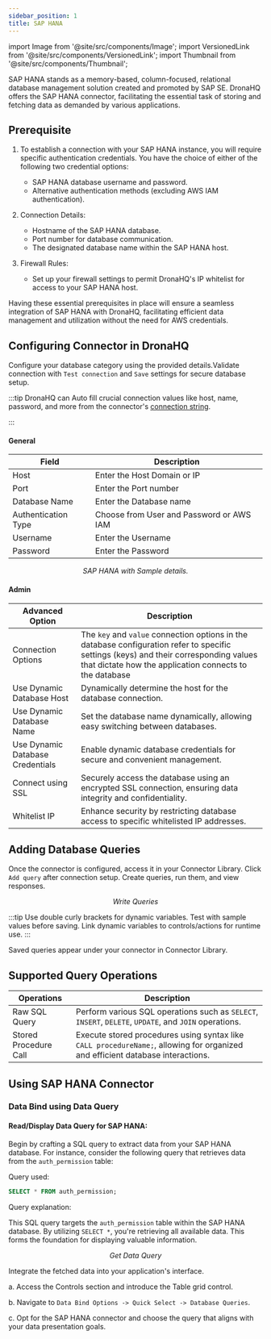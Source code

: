```yaml
---
sidebar_position: 1
title: SAP HANA
---
```


import Image from '@site/src/components/Image';
import VersionedLink from '@site/src/components/VersionedLink';
import Thumbnail from '@site/src/components/Thumbnail';

SAP HANA stands as a memory-based, column-focused, relational database management solution created and promoted by SAP SE. DronaHQ offers the SAP HANA connector, facilitating the essential task of storing and fetching data as demanded by various applications.


## Prerequisite

1. To establish a connection with your SAP HANA instance, you will require specific authentication credentials. You have the choice of either of the following two credential options:
   - SAP HANA database username and password.
   - Alternative authentication methods (excluding AWS IAM authentication).

2. Connection Details:
   - Hostname of the SAP HANA database.
   - Port number for database communication.
   - The designated database name within the SAP HANA host.

3. Firewall Rules:
   - Set up your firewall settings to permit DronaHQ's IP whitelist for access to your SAP HANA host.

Having these essential prerequisites in place will ensure a seamless integration of SAP HANA with DronaHQ, facilitating efficient data management and utilization without the need for AWS credentials.


## Configuring Connector in DronaHQ

Configure your database category using the provided details.Validate connection with `Test connection` and `Save` settings for secure database setup.

:::tip
DronaHQ can Auto fill crucial connection values like host, name, password, and more from the connector's [connection string](https://help.sap.com/docs/SAP_HANA_PLATFORM/0eec0d68141541d1b07893a39944924e/b250e7fef8614ea0a0973d58eb73bda8.html).

:::

#### General 

| Field                | Description                             |
|----------------------|-----------------------------------------|
| Host                 | Enter the Host Domain or IP             |
| Port                 | Enter the Port number                   |
| Database Name        | Enter the Database name                 |
| Authentication Type | Choose from User and Password or AWS IAM |
| Username             | Enter the Username                      |
| Password             | Enter the Password                      |

<figure>
  <Thumbnail src="/img/reference/connectors/saphana/details.jpeg" alt="SAP HANA with Sample details." />
  <figcaption align = "center"><i>SAP HANA with Sample details.</i></figcaption>
</figure>

#### Admin

| Advanced Option   | Description    |
|----------------------|---------------------|
| Connection Options | The `key` and `value` connection options in the database configuration refer to specific settings (keys) and their corresponding values that dictate how the application connects to the database |
| Use Dynamic Database Host                | Dynamically determine the host for the database connection.                               |
| Use Dynamic Database Name                | Set the database name dynamically, allowing easy switching between databases.              |
| <VersionedLink to = "../../datasource-concepts/dynamic-credentials"> Use Dynamic Database Credentials        </VersionedLink> | Enable dynamic database credentials for secure and convenient management.                  |
| <VersionedLink to = "../../datasource-concepts/ssl-configurations"> Connect using SSL  </VersionedLink> | Securely access the database using an encrypted SSL connection, ensuring data integrity and confidentiality. |
| <VersionedLink to = "../../datasource-concepts/whitelisting-dronahq-ip"> Whitelist IP                 </VersionedLink>            | Enhance security by restricting database access to specific whitelisted IP addresses.     |

## Adding Database Queries

Once the connector is configured, access it in your Connector Library. Click `Add query` after connection setup. Create queries, run them, and view responses.

<figure>
  <Thumbnail src="/img/reference/connectors/saphana/data-query.png" alt="Write Queries" />
  <figcaption align = "center"><i>Write Queries</i></figcaption>
</figure>

:::tip
Use double curly brackets for dynamic variables. Test with sample values before saving. Link dynamic variables to controls/actions for runtime use.
:::

Saved queries appear under your connector in Connector Library.

## Supported Query Operations

| Operations            | Description                                              |
|-----------------------|----------------------------------------------------------|
| Raw SQL Query         | Perform various SQL operations such as `SELECT`, `INSERT`, `DELETE`, `UPDATE`, and `JOIN` operations. |
| Stored Procedure Call| Execute stored procedures using syntax like `CALL procedureName;`, allowing for organized and efficient database interactions. |

## Using SAP HANA Connector

### Data Bind using Data Query

#### Read/Display Data Query for SAP HANA:

Begin by crafting a SQL query to extract data from your SAP HANA database. For instance, consider the following query that retrieves data from the `auth_permission` table:

Query used:

```sql
SELECT * FROM auth_permission;
```

Query explanation:

This SQL query targets the `auth_permission` table within the SAP HANA database. By utilizing `SELECT *`, you're retrieving all available data. This forms the foundation for displaying valuable information.

<figure>
  <Thumbnail src="/img/reference/connectors/saphana/data-query.png" alt="Get Data Query" />
  <figcaption align = "center"><i>Get Data Query</i></figcaption>
</figure>


Integrate the fetched data into your application's interface.

 a. Access the Controls section and introduce the Table grid control.

 b. Navigate to `Data Bind Options -> Quick Select -> Database Queries`.

 c. Opt for the SAP HANA connector and choose the query that aligns with your data presentation goals.

